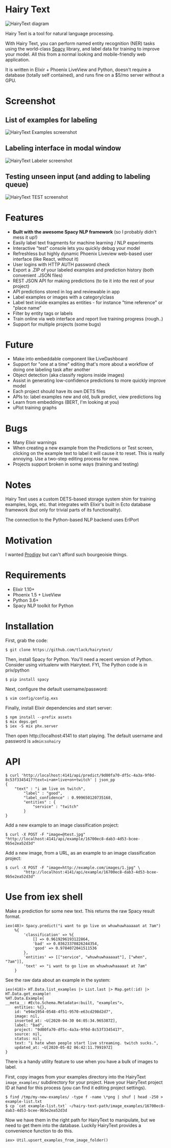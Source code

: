 # Hairy Text

![HairyText diagram](https://i.imgur.com/bKR3zlf.png)

Hairy Text is a tool for natural language processing. 

With Hairy Text, you can perform named entity recognition (NER) tasks using the
world-class [Spacy](https://spacy.io) library, and label data for training to
improve your model. All this from a normal looking and mobile-friendly web
application.

It is written in Elixir + Phoenix LiveView and Python, doesn't require a
database (totally self contained), and runs fine on a $5/mo server without a GPU.

# Screenshot

## List of examples for labeling
![HairyText Examples screenshot](https://i.imgur.com/2dvaxjx.png)

## Labeling interface in modal window
![HairyText Labeler screenshot](https://i.imgur.com/tWDeB6H.png)

## Testing unseen input (and adding to labeling queue)
![HairyText TEST screenshot](https://i.imgur.com/uXdzYx9.png)

# Features

* **Built with the awesome Spacy NLP framework** (so I probably didn't mess it up!)
* Easily label text fragments for machine learning / NLP experiments
* Interactive "test" console lets you quickly debug your model
* Refreshless but highly dynamic Phoenix Liveview web-based user interface (like React, without it)
* User logins with HTTP AUTH password check
* Export a .ZIP of your labeled examples and prediction history (both convenient .JSON files)
* REST JSON API for making predictions (to tie it into the rest of your project)
* API predictions stored in log and reviewable in app
* Label examples or images with a category/class
* Label text inside examples as entities - for instance "time reference" or "place name"
* Filter by entity tags or labels
* Train online via web interface and report live training progress (rough..)
* Support for multiple projects (some bugs)

# Future

* Make into embeddable component like LiveDashboard
* Support for "one at a time" editing that's more about a workflow of doing one labeling task after another
* Object detection (aka classify regions inside images)
* Assist in generating low-confidence predictions to more quickly improve model
* Each project should have its own DETS files
* APIs to: label examples new and old, bulk predict, view predictions log
* Learn from embeddings (BERT, I'm looking at you)
* uPlot training graphs

# Bugs

* Many Elixir warnings
* When creating a new example from the Predictions or Test screen, clicking on
the example text to label it will cause it to reset. This is really annoying.
Use a two-step editing process for now.
* Projects support broken in some ways (training and testing)

# Notes

Hairy Text uses a custom DETS-based storage system shim for training examples, logs, etc.
that integrates with Elixir's built in Ecto database framework (but only for
trivial parts of its functionality).

The connection to the Python-based NLP backend uses ErlPort

# Motivation

I wanted [Prodigy](https://prodi.gy/) but can't afford such bourgeoisie things.

# Requirements

* Elixir 1.10+
* Phoenix 1.5 + LiveView 
* Python 3.6+
* Spacy NLP toolkit for Python

# Installation

First, grab the code:

```
$ git clone https://github.com/tlack/hairytext/
```

Then, install Spacy for Python. You'll need a recent version of Python. Consider using virtualenv with Hairytext. FYI, The Python code is in priv/python

```
$ pip install spacy
```

Next, configure the default username/password:
```
$ vim config/config.exs
```

Finally, install Elixir dependencies and start server:

```
$ npm install --prefix assets
$ mix deps.get
$ iex -S mix phx.server
```

Then open http://localhost:4141 to start playing. The default username and password is `admin`:`sohairy`

# API

```
$ curl 'http://localhost:4141/api/predict/9d00fa70-df5c-4a3a-9f0d-8c53f3345417?text=i+am+live+on+twitch' | json_pp
{
	"text" : "i am live on twitch",
		"label" : "good",
		"label_confidence" : 0.999650120735168,
		"entities" : {
			"service" : "twitch"
		}
}
```

Add a new example to an image classification project:
```
$ curl -X POST -F "image=@test.jpg" "http://localhost:4141/api/example/16700ec8-dab3-4d53-bcee-9b5e2ea52d3d"
```

Add a new image, from a URL, as an example to an image classification project:
```
$ curl -X POST -F "image=http://example.com/images/1.jpg" \
		"http://localhost:4141/api/example/16700ec8-dab3-4d53-bcee-9b5e2ea52d3d" 
```

# Use from iex shell

Make a prediction for some new text. This returns the raw Spacy result format.

```
iex(48)> Spacy.predict("i want to go live on whuwhuwhaaaaat at 7am")
	%{
		'classification' => %{
			[] => 0.9619296193122864,
			'bad' => 0.03623370826244354,
			'good' => 0.9784072041511536
		},
		'entities' => [["service", "whuwhuwhaaaaat"], ["when", "7am"]],
		'text' => "i want to go live on whuwhuwhaaaaat at 7am"
	}
```

See the raw data about an example in the system:

```
iex(418)> HT.Data.list_examples |> List.last |> Map.get(:id) |> HT.Data.get_example!
%HT.Data.Example{
__meta__: #Ecto.Schema.Metadata<:built, "examples">,
	entities: %{},
	id: "e94e1954-0548-4f51-9570-e63cd298d2d7",
	image: nil,
	inserted_at: ~U[2020-04-30 04:05:34.965387Z],
	label: "bad",
	project: "9d00fa70-df5c-4a3a-9f0d-8c53f3345417",
	source: nil,
	status: nil,
	text: "i hate when people start live streaming. twitch sucks.",
	updated_at: ~U[2020-05-02 06:42:11.799197Z]
}
```

There is a handy utility feature to use when you have a bulk of images to label.

First, copy images from your examples directory into the HairyText
`image_examples/` subdirectory for your project. Have your HairyText project ID
at hand for this process (you can find it editing project settings).

```
$ find /tmp/my-new-examples/ -type f -name \*png | shuf | head -250 > example-list.txt
$ cp `cat example-list.txt` ~/hairy-text-path/image_examples/16700ec8-dab3-4d53-bcee-9b5e2ea52d3d
```

Now we have them in the right path for HairyText to manipulate, but we need to get them into the database.
Luckily HairyText provides a convenience function to do this.

```
iex> Util.upsert_examples_from_image_folder()
```
